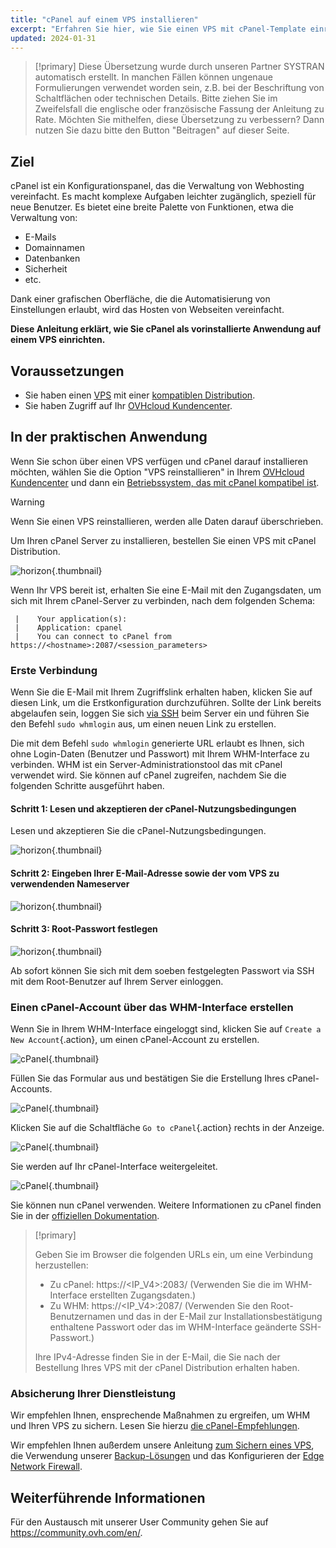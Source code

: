 ```yaml
---
title: "cPanel auf einem VPS installieren"
excerpt: "Erfahren Sie hier, wie Sie einen VPS mit cPanel-Template einrichten"
updated: 2024-01-31
---
```


> [!primary]
> Diese Übersetzung wurde durch unseren Partner SYSTRAN automatisch erstellt. In manchen Fällen können ungenaue Formulierungen verwendet worden sein, z.B. bei der Beschriftung von Schaltflächen oder technischen Details. Bitte ziehen Sie im Zweifelsfall die englische oder französische Fassung der Anleitung zu Rate. Möchten Sie mithelfen, diese Übersetzung zu verbessern? Dann nutzen Sie dazu bitte den Button "Beitragen" auf dieser Seite.
>

## Ziel

cPanel ist ein Konfigurationspanel, das die Verwaltung von Webhosting vereinfacht. Es macht komplexe Aufgaben leichter zugänglich, speziell für neue Benutzer. Es bietet eine breite Palette von Funktionen, etwa die Verwaltung von: 

- E-Mails
- Domainnamen
- Datenbanken
- Sicherheit
- etc.

Dank einer grafischen Oberfläche, die die Automatisierung von Einstellungen erlaubt, wird das Hosten von Webseiten vereinfacht.

**Diese Anleitung erklärt, wie Sie cPanel als vorinstallierte Anwendung auf einem VPS einrichten.**

## Voraussetzungen

- Sie haben einen [VPS](https://www.ovhcloud.com/de/vps/) mit einer [kompatiblen Distribution](https://www.ovhcloud.com/de/vps/os/).
- Sie haben Zugriff auf Ihr [OVHcloud Kundencenter](https://www.ovh.com/auth/?action=gotomanager&from=https://www.ovh.de/&ovhSubsidiary=de).

## In der praktischen Anwendung

Wenn Sie schon über einen VPS verfügen und cPanel darauf installieren möchten, wählen Sie die Option "VPS reinstallieren" in Ihrem [OVHcloud Kundencenter](https://www.ovh.com/auth/?action=gotomanager&from=https://www.ovh.de/&ovhSubsidiary=de) und dann ein [Betriebssystem, das mit cPanel kompatibel ist](https://www.ovhcloud.com/de/vps/os/).

> [!warning]
>
> Wenn Sie einen VPS reinstallieren, werden alle Daten darauf überschrieben.
>

Um Ihren cPanel Server zu installieren, bestellen Sie einen VPS mit cPanel Distribution.

![horizon](images/cpanel_order.png){.thumbnail}

Wenn Ihr VPS bereit ist, erhalten Sie eine E-Mail mit den Zugangsdaten, um sich mit Ihrem cPanel-Server zu verbinden, nach dem folgenden Schema:

```
 |    Your application(s):
 |    Application: cpanel
 |    You can connect to cPanel from https://<hostname>:2087/<session_parameters>
```

### Erste Verbindung

Wenn Sie die E-Mail mit Ihrem Zugriffslink erhalten haben, klicken Sie auf diesen Link, um die Erstkonfiguration durchzuführen. Sollte der Link bereits abgelaufen sein, loggen Sie sich [via SSH](/pages/bare_metal_cloud/dedicated_servers/ssh_introduction) beim Server ein und führen Sie den Befehl `sudo whmlogin` aus, um einen neuen Link zu erstellen.

Die mit dem Befehl `sudo whmlogin` generierte URL erlaubt es Ihnen, sich ohne Login-Daten (Benutzer und Passwort) mit Ihrem WHM-Interface zu verbinden. WHM ist ein Server-Administrationstool das mit cPanel verwendet wird. Sie können auf cPanel zugreifen, nachdem Sie die folgenden Schritte ausgeführt haben.

#### Schritt 1: Lesen und akzeptieren der cPanel-Nutzungsbedingungen

Lesen und akzeptieren Sie die cPanel-Nutzungsbedingungen.

![horizon](images/license_validation.png){.thumbnail}

#### Schritt 2: Eingeben Ihrer E-Mail-Adresse sowie der vom VPS zu verwendenden Nameserver

![horizon](images/setup_config_cpanel.png){.thumbnail}

#### Schritt 3: Root-Passwort festlegen

![horizon](images/change_root.png){.thumbnail}

Ab sofort können Sie sich mit dem soeben festgelegten Passwort via SSH mit dem Root-Benutzer auf Ihrem Server einloggen.

### Einen cPanel-Account über das WHM-Interface erstellen

Wenn Sie in Ihrem WHM-Interface eingeloggt sind, klicken Sie auf `Create a New Account`{.action}, um einen cPanel-Account zu erstellen.

![cPanel](images/create_new_account.png){.thumbnail}

Füllen Sie das Formular aus und bestätigen Sie die Erstellung Ihres cPanel-Accounts.

![cPanel](images/create_new_account_form.png){.thumbnail}

Klicken Sie auf die Schaltfläche `Go to cPanel`{.action} rechts in der Anzeige.

![cPanel](images/go_to_cpanel.png){.thumbnail}

Sie werden auf Ihr cPanel-Interface weitergeleitet.

![cPanel](images/manager_cpanel.png){.thumbnail}

Sie können nun cPanel verwenden. Weitere Informationen zu cPanel finden Sie in der [offiziellen Dokumentation](https://docs.cpanel.net/).

> [!primary]
>
> Geben Sie im Browser die folgenden URLs ein, um eine Verbindung herzustellen:
>
> - Zu cPanel: https&#58;//&#60;IP_V4&#62;:2083/ (Verwenden Sie die im WHM-Interface erstellten Zugangsdaten.)
> - Zu WHM: https&#58;//&#60;IP_V4&#62;:2087/ (Verwenden Sie den Root-Benutzernamen und das in der E-Mail zur Installationsbestätigung enthaltene Passwort oder das im WHM-Interface geänderte SSH-Passwort.)
>
> Ihre IPv4-Adresse finden Sie in der E-Mail, die Sie nach der Bestellung Ihres VPS mit der cPanel Distribution erhalten haben.
>

### Absicherung Ihrer Dienstleistung

Wir empfehlen Ihnen, ensprechende Maßnahmen zu ergreifen, um WHM und Ihren VPS zu sichern. Lesen Sie hierzu [die cPanel-Empfehlungen](https://docs.cpanel.net/knowledge-base/security/tips-to-make-your-server-more-secure/).

Wir empfehlen Ihnen außerdem unsere Anleitung [zum Sichern eines VPS](/pages/bare_metal_cloud/virtual_private_servers/secure_your_vps), die Verwendung unserer [Backup-Lösungen](/products/bare-metal-cloud-virtual-private-servers) und das Konfigurieren der [Edge Network Firewall](/pages/bare_metal_cloud/dedicated_servers/firewall_network).

## Weiterführende Informationen

Für den Austausch mit unserer User Community gehen Sie auf <https://community.ovh.com/en/>.
